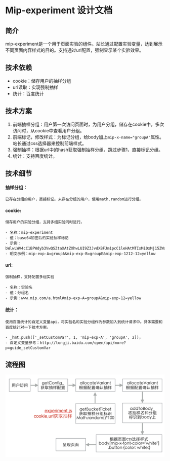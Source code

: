 # Mip-experiment 设计文档

## 简介
mip-experiment是一个用于页面实验的组件。站长通过配置实验变量，达到展示不同页面内容样式的目的。支持通过url配置，强制显示某个实验效果。

## 技术依赖
- cookie：储存用户的抽样分组
- url读取：实现强制抽样
- 统计：百度统计

## 技术方案
1. 前端抽样分组：用户第一次访问页面时，为用户分组，储存在cookie中。多次访问时，从cookie中查看用户分组。
2. 前端标记，修改样式：为标记分组，给body加上`mip-x-name="groupA"`属性。站长通过css选择器来控制前端样式。
3. 强制抽样：根据url中的hash获取强制抽样分组，跳过步骤1，直接标记分组。
4. 统计：支持百度统计。

## 技术细节
#### 抽样分组：
    已存在分组的用户，直接标记。未存在分组的用户，使用math.random进行分组。

#### cookie:
    储存用户的实验分组，支持多组实验同时进行。  

    - 名称：mip-experiment
    - 值：base64加密后的实验抽样标记
    - 示例：bWlwLWV4cC1BPWdyb3VwQSZtaXAtZXhwLUI9Z3JvdXBFJm1pcC1leHAtMTIxMi0xMj15ZWxsb3c=
    - 明文示例：mip-exp-A=groupA&mip-exp-B=groupE&mip-exp-1212-12=yellow

#### url:
    强制抽样，支持配置多组实验  

    - 名称：实验名
    - 值：分组名
    - 示例：www.mip.com/a.html#mip-exp-A=groupA&mip-exp-12=yellow

#### 统计：
    使用百度统计的自定义变量api，将实验名和实验分组作为参数加入到统计请求中。具体需要和百度统计对一下技术方案。  

    - _hmt.push(['_setCustomVar', 1, 'mip-exp-A', 'groupA', 2]);
    - 自定义变量参考：http://tongji.baidu.com/open/api/more?p=guide_setCustomVar

## 流程图

![img](./mip-experiment-1.png)